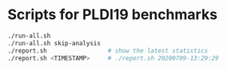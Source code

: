 # Scripts for PLDI19 benchmarks

```sh
./run-all.sh
./run-all.sh skip-analysis
./report.sh                 # show the latest statistics
./report.sh <TIMESTAMP>     # ./report.sh 20200709-13:29:29
```
